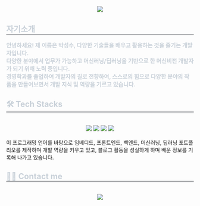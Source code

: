 <div align= "center">
    <img src="https://capsule-render.vercel.app/api?type=waving&color=auto&height=180&text=Welcome%20to%20my%20GitHub&animation=fadeIn&fontColor=ffffff&fontSize=40" />
</div>

<div style="text-align: left;"> 
    <h2 style="border-bottom: 1px solid #21262d; color: #c9d1d9;"> 자기소개 </h2>  
    <div style="font-weight: 700; font-size: 15px; text-align: left; color: #c9d1d9;"> 
    안녕하세요! 제 이름은 박성수, 다양한 기술들을 배우고 활용하는 것을 즐기는 개발자입니다.<br>
    다양한 분야에서 업무가 가능하고 머신러닝/딥러닝을 기반으로 한 머신비전 개발자가 되기 위해 노력 중입니다.<br>
    경영학과를 졸업하여 개발자의 길로 전향하여, 스스로의 힘으로 다양한 분야의 작품을 만들어보면서 개발 지식 및 역량을 기르고 있습니다.</li> 
    </div> 
</div>

<div style="text-align: left;">
    <h2 style="border-bottom: 1px solid #21262d; color: #c9d1d9;"> 🛠️ Tech Stacks </h2> <br> 
    <div align= "center"> 
        <img src="https://img.shields.io/badge/C-A8B9CC?style=flat&logo=C&logoColor=white">
        <img src="https://img.shields.io/badge/C++-00599C?style=flat&logo=C%2B%2B&logoColor=white">
        <img src="https://img.shields.io/badge/Java-007396?style=flat&logo=Java&logoColor=white">
        <img src="https://img.shields.io/badge/Python-3776AB?style=flat&logo=Python&logoColor=white">
    </div>
    <br>
    이 프로그래밍 언어를 바탕으로 임베디드, 프론트엔드, 백엔드, 머신러닝, 딥러닝 포트폴리오를 제작하며 개발 역량을 키우고 있고,
    블로그 활동을 성실하게 하며 배운 정보를 기록해 나가고 있습니다.
</div>

<div style="text-align: left;">
    <h2 style="border-bottom: 1px solid #21262d; color: #c9d1d9;"> 🧑‍💻 Contact me </h2> <br> 
    <div align= "center"> 
    <a href=https://blog.naver.com/PostList.naver?blogId=parkss1324&parentCategoryNo=1> 
    <img src="https://img.shields.io/badge/Naver-03C75A?style=flat&logo=Naver&logoColor=white&link=https://blog.naver.com/PostList.naver?blogId=parkss1324&parentCategoryNo=1"> 
    </a>
    </div>
    <br> 
    <div align= "center"></div> 
</div>
    
    
